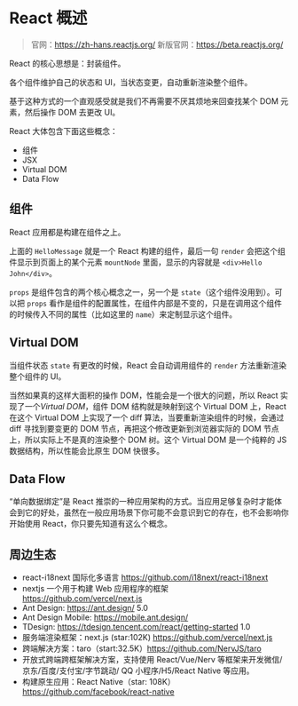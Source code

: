 # React 概述

> 官网：<https://zh-hans.reactjs.org/>
> 新版官网：<https://beta.reactjs.org/>

React 的核心思想是：封装组件。

各个组件维护自己的状态和 UI，当状态变更，自动重新渲染整个组件。

基于这种方式的一个直观感受就是我们不再需要不厌其烦地来回查找某个 DOM 元素，然后操作 DOM 去更改 UI。

React 大体包含下面这些概念：

- 组件
- JSX
- Virtual DOM
- Data Flow

## 组件

React 应用都是构建在组件之上。

上面的 `HelloMessage` 就是一个 React 构建的组件，最后一句 `render` 会把这个组件显示到页面上的某个元素 `mountNode` 里面，显示的内容就是 `<div>Hello John</div>`。

`props` 是组件包含的两个核心概念之一，另一个是 `state`（这个组件没用到）。可以把 `props` 看作是组件的配置属性，在组件内部是不变的，只是在调用这个组件的时候传入不同的属性（比如这里的 `name`）来定制显示这个组件。

## Virtual DOM

当组件状态 `state` 有更改的时候，React 会自动调用组件的 `render` 方法重新渲染整个组件的 UI。

当然如果真的这样大面积的操作 DOM，性能会是一个很大的问题，所以 React 实现了一个*Virtual DOM*，组件 DOM 结构就是映射到这个 Virtual DOM 上，React 在这个 Virtual DOM 上实现了一个 diff 算法，当要重新渲染组件的时候，会通过 diff 寻找到要变更的 DOM 节点，再把这个修改更新到浏览器实际的 DOM 节点上，所以实际上不是真的渲染整个 DOM 树。这个 Virtual DOM 是一个纯粹的 JS 数据结构，所以性能会比原生 DOM 快很多。

## Data Flow

“单向数据绑定”是 React 推崇的一种应用架构的方式。当应用足够复杂时才能体会到它的好处，虽然在一般应用场景下你可能不会意识到它的存在，也不会影响你开始使用 React，你只要先知道有这么个概念。

## 周边生态

- react-i18next 国际化多语言 <https://github.com/i18next/react-i18next>
- nextjs 一个用于构建 Web 应用程序的框架 <https://github.com/vercel/next.js>
- Ant Design: <https://ant.design/> 5.0
- Ant Design Mobile: <https://mobile.ant.design/>
- TDesign: <https://tdesign.tencent.com/react/getting-started> 1.0
- 服务端渲染框架：next.js (star:102K) <https://github.com/vercel/next.js>
- 跨端解决方案：taro（start:32.5K）<https://github.com/NervJS/taro>
- 开放式跨端跨框架解决方案，支持使用 React/Vue/Nerv 等框架来开发微信/京东/百度/支付宝/字节跳动/ QQ 小程序/H5/React Native 等应用。
- 构建原生应用：React Native（star: 108K） <https://github.com/facebook/react-native>
